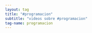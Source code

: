 ```yaml
---
layout: tag
title: "#programacion"
subtitle: "videos sobre #programacion"
tag-name: programacion
---
```

